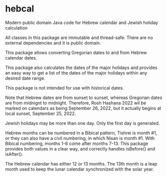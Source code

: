 # hebcal
Modern public domain Java code for Hebrew calendar and Jewish holiday calculation

All classes in this package are immutable and thread-safe. There are no external
dependencies and it is public domain.

This package allows converting Gregorian dates to and from Hebrew calendar dates.

This package also calculates the dates of the major holidays and provides an easy
way to get a list of the dates of the major holidays within any desired date range.

This package is not intended for use with historical dates.

Note that Hebrew dates are from sunset to sunset, whereas Gregorian dates are from
midnignt to midnight. Therefore, Rosh Hashana 2022 wil be marked on calendars as
being September 26, 2022, but it actually begins at local sunset, September 25, 2022.

Jewish holidays may be more than one day. Only the first day is generated.

Hebrew months can be numbered in a Bibical pattern, Tishrei is month #1,
or they can also have a civil numbering,
in which Nisan is month #1. With Bibical numbering, months 1-6 come
after months 7-13. This package provides both values in a clear way,
and correctly handles isBefore() and isAfter().

The Hebrew calendar has either 12 or 13 months. The 13th month is a leap month used to
keep the lunar calendar synchronized with the solar year.
